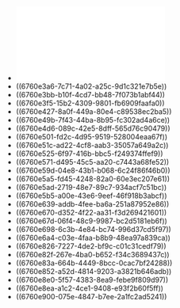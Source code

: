 - ![6、条例、合同法、著作权法.pdf](../assets/6、条例、合同法、著作权法_1734402925556_0.pdf)
- ((6760e3a6-7c71-4a02-a25c-9d1c321e7b5e))
- ((6760e3bb-b10f-4cd7-bb48-7f073b1abf44))
- ((6760e3f5-15b2-4309-9801-fb6909faafa0))
- ((6760e427-8a0f-449a-80e4-c89538ec2ba5))
- ((6760e49b-7f43-44ba-8b95-fc302ad4a6ce))
- ((6760e4d6-089c-42e5-8dff-565d76c90479))
- ((6760e501-fd2c-4d95-9519-528004eaa67f))
- ((6760e51c-ad22-4cf8-aab3-35057a649a2c))
- ((6760e525-6f97-416b-bbc5-f249374ffef9))
- ((6760e571-d495-45c5-aa20-c7443a68fe52))
- ((6760e59d-04e8-43b1-b068-6c24f86f46b0))
- ((6760e5a5-fd45-4248-82a0-60e3ec207e61))
- ((6760e5ad-2719-48e7-89c7-934acf7c51bc))
- ((6760e5b5-a00e-43e6-9eef-46f918b3abcf))
- ((6760e639-addb-4fee-ba6a-251a87952e86))
- ((6760e670-d352-4f22-aa31-f3d269421601))
- ((6760e67d-06f4-48c9-9987-bc2d5181eb6f))
- ((6760e698-6c3b-4e84-bc74-996d37cd5f97))
- ((6760e6a4-c03e-4faa-b8b9-48ea97a839ca))
- ((6760e826-7227-4de2-bf9c-c01c31cedf79))
- ((6760e82f-267e-4ba0-b652-f34c3689437c))
- ((6760e83a-664b-4449-8bcc-0cac7bf24288))
- ((6760e852-a52d-4814-9203-a3821b646adb))
- ((6760e8e0-5f57-4383-8ea9-febe9f809d97))
- ((6760e8ea-a1c2-4ce1-9408-e93f2b60f5ff))
- ((6760e900-075e-4847-b7ee-2a1fc2ad5241))